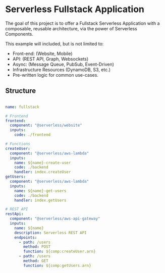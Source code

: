 # Serverless Fullstack Application

The goal of this project is to offer a Fullstack Serverless Application with a composable, reusable architecture, via the power of Serverless Components.

This example will included, but is not limited to:

* Front-end: (Website, Mobile)
* API: (REST API, Graph, Websockets)
* Async: (Message Queue, PubSub, Event-Driven)
* Infrastructure Resources (DynamoDB, S3, etc.)
* Pre-written logic for common use-cases.

## Structure

```yaml

name: fullstack

# Frontend
frontend:
  component: "@serverless/website"
  inputs:
    code: ./frontend

# Functions
createUser:
  component: "@serverless/aws-lambda"
  inputs:
    name: ${name}-create-user
    code: ./backend
    handler: index.createUser
getUsers:
  component: "@serverless/aws-lambda"
  inputs:
    name: ${name}-get-users
    code: ./backend
    handler: index.getUsers

# REST API
restApi:
  component: "@serverless/aws-api-gateway"
  inputs:
    name: ${name}
    description: Serverless REST API
    endpoints:
      - path: /users
        method: POST
        function: ${comp:createUser.arn}
      - path: /users
        method: GET
        function: ${comp:getUsers.arn}

```
